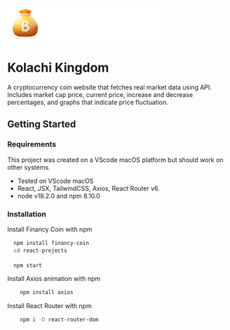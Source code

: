 ![](/src/Assets/Logo.png)

# Kolachi Kingdom

A cryptocurrency coin website that fetches real market data using API. Includes market cap price, current price, increase and decrease percentages, and graphs that indicate price fluctuation.

## Getting Started

### Requirements

This project was created on a VScode macOS platform but should work on other systems.

- Tested on VScode macOS
- React, JSX, TailwindCSS, Axios, React Router v6.
- node v18.2.0 and npm 8.10.0

### Installation

Install Financy Coin with npm

```bash
  npm install financy-coin
  cd react-projects

  npm start
```

Install Axios animation with npm

```bash
    npm install axios
```

Install React Router with npm

```bash
    npm i -D react-router-dom
```
